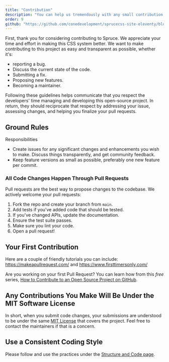 ```yaml
---
title: "Contribution"
description: "You can help us tremendously with any small contribution, like fixing a typo."
order: 9
github: "https://github.com/conedevelopment/sprucecss-site-eleventy/blob/main/src/docs/getting-started/contribution.md"
---
```


<p class="lead">First, thank you for considering contributing to Spruce. We appreciate your time and effort in making this CSS system better. We want to make contributing to this project as easy and transparent as possible, whether it's:</p>

- reporting a bug.
- Discuss the current state of the code.
- Submitting a fix.
- Proposing new features.
- Becoming a maintainer.

Following these guidelines helps communicate that you respect the developers' time managing and developing this open-source project. In return, they should reciprocate that respect by addressing your issue, assessing changes, and helping you finalize your pull requests.

## Ground Rules

Responsibilities
* Create issues for any significant changes and enhancements you wish to make. Discuss things transparently, and get community feedback.
* Keep feature versions as small as possible, preferably one new feature per commit.

### All Code Changes Happen Through Pull Requests

Pull requests are the best way to propose changes to the codebase. We actively welcome your pull requests:

1. Fork the repo and create your branch from `main`.
2. Add tests if you've added code that should be tested.
3. If you've changed APIs, update the documentation.
4. Ensure the test suite passes.
5. Make sure you lint your code.
6. Open a pull request!

## Your First Contribution

Here are a couple of friendly tutorials you can include: https://makeapullrequest.com/ and https://www.firsttimersonly.com/

Are you working on your first Pull Request? You can learn how from this *free* series, [How to Contribute to an Open Source Project on GitHub](https://app.egghead.io/playlists/how-to-contribute-to-an-open-source-project-on-github).

## Any Contributions You Make Will Be Under the MIT Software License

In short, when you submit code changes, your submissions are understood to be under the same [MIT License](https://choosealicense.com/licenses/mit/) that covers the project. Feel free to contact the maintainers if that is a concern.

## Use a Consistent Coding Style

Please follow and use the practices under the [Structure and Code page](/docs/getting-started/structure-and-code#coding-style-guide-and-practices).
